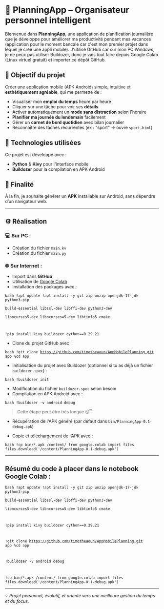 # 📅 PlanningApp – Organisateur personnel intelligent

Bienvenue dans **PlanningApp**, une application de planification journalière que je développe pour améliorer ma productivité pendant mes vacances (application pour le moment bancale car c'est mon premier projet dans lequel je crée une appli mobile). J'utilise GitHub car sur mon PC Windows, je ne peux pas utiliser Buildozer, donc je vais tout faire depuis Google Colab (Linux virtuel gratuit) et importer ce dépôt GitHub.

## 🎯 Objectif du projet

Créer une application mobile (APK Android) simple, intuitive et **esthétiquement agréable**, qui me permette de :

- Visualiser mon **emploi du temps** heure par heure
- Cliquer sur une tâche pour voir ses **détails**
- Activer automatiquement un **mode sans distraction** selon l'horaire
- **Planifier ma journée du lendemain** facilement
- Gérer un **carnet de bord quotidien** avec bilan journalier
- Reconnaître des tâches récurrentes (ex : "sport" → ouvre `sport.html`)

## 🔧 Technologies utilisées

Ce projet est développé avec :

- **Python** & **Kivy** pour l'interface mobile
- **Buildozer** pour la compilation en APK Android

## 📱 Finalité

À la fin, je souhaite générer un **APK** installable sur Android, sans dépendre d’un navigateur web.

---

## ⚙️ Réalisation

### 💻 Sur PC :
- Création du fichier `main.kv`
- Création du fichier `main.py`

### 🌐 Sur Internet :
- Import dans **GitHub**
- Utilisation de [Google Colab](https://colab.research.google.com/)
- Installation des packages avec :

<code>bash
!apt update
!apt install -y git zip unzip openjdk-17-jdk python3-pip \
  build-essential libssl-dev libffi-dev python3-dev \
  libncurses5-dev libncursesw5-dev libtinfo5 cmake

!pip install kivy buildozer cython==0.29.21
</code>

- Clone du projet GitHub avec :

<code>bash
!git clone https://github.com/timotheaoun/AppMobilePlanning.git app
%cd app
</code>

- Initialisation du projet avec Buildozer (optionnel si tu as déjà un fichier `buildozer.spec`) :

<code>bash
!buildozer init
</code>

- Modification du fichier `buildozer.spec` selon besoin
- Compilation en APK Android avec :

<code>bash
!buildozer -v android debug
</code>

> Cette étape peut être très longue 😴

- Récupération de l'APK généré (par défaut dans `bin/PlanningApp-0.1-debug.apk`)

- Copie et téléchargement de l’APK avec :

<code>bash
!cp bin/*.apk /content/
from google.colab import files
files.download('/content/PlanningApp-0.1-debug.apk')
</code>

---

## Résumé du code à placer dans le notebook Google Colab :

<code>bash
!apt update
!apt install -y git zip unzip openjdk-17-jdk python3-pip \
  build-essential libssl-dev libffi-dev python3-dev \
  libncurses5-dev libncursesw5-dev libtinfo5 cmake

!pip install kivy buildozer cython==0.29.21

!git clone https://github.com/timotheaoun/AppMobilePlanning.git app
%cd app

!buildozer -v android debug

!cp bin/*.apk /content/
from google.colab import files
files.download('/content/PlanningApp-0.1-debug.apk')
</code>

---

💡 *Projet personnel, évolutif, et orienté vers une meilleure gestion du temps et du focus.*
